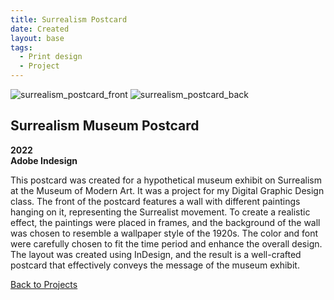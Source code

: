 ```yaml
---
title: Surrealism Postcard
date: Created
layout: base
tags:
  - Print design
  - Project
---
```


<div class="surrealism_project_images">
    <img src="/images/surrealism_postcard_front.png" alt="surrealism_postcard_front">
    <img src="/images/surrealism_postcard_back.png" alt="surrealism_postcard_back">
</div>

<div class="project_text">
    <h2>Surrealism Museum Postcard</h2>
    <p>
        <strong>2022<br>Adobe Indesign</strong>
    </p>
</div>

<div class="project_bio">
    <p>
        This postcard was created for a hypothetical museum exhibit on Surrealism at the 
        Museum of Modern Art. It was  a project for my Digital Graphic Design class. The 
        front of the postcard features a wall with different paintings hanging on it, 
        representing the Surrealist movement. To create a realistic effect, the paintings 
        were placed in frames, and the background of the wall was chosen to resemble a 
        wallpaper style of the 1920s. The color and font were carefully chosen to fit the 
        time period and enhance the overall design. The layout was created using InDesign, 
        and the result is a well-crafted postcard that effectively conveys the message of 
        the museum exhibit.
    </p>
</div>

<div class="back_function">
    <a href="/print_design_projects">Back to Projects</a>
</div>
